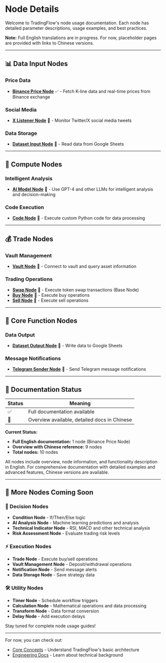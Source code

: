 # Node Details

Welcome to TradingFlow's node usage documentation. Each node has detailed parameter descriptions, usage examples, and best practices.

**Note:** Full English translations are in progress. For now, placeholder pages are provided with links to Chinese versions.

---

## 📊 Data Input Nodes

### Price Data
- **[Binance Price Node](binance-price-node.md)** ✅ - Fetch K-line data and real-time prices from Binance exchange

### Social Media
- **[X Listener Node](x-listener-node.md)** 🔄 - Monitor Twitter/X social media tweets

### Data Storage
- **[Dataset Input Node](dataset-input-node.md)** 🔄 - Read data from Google Sheets

---

## 🧠 Compute Nodes

### Intelligent Analysis
- **[AI Model Node](ai-model-node.md)** 🔄 - Use GPT-4 and other LLMs for intelligent analysis and decision-making

### Code Execution
- **[Code Node](code-node.md)** 🔄 - Execute custom Python code for data processing

---

## 💰 Trade Nodes

### Vault Management
- **[Vault Node](vault-node.md)** 🔄 - Connect to vault and query asset information

### Trading Operations
- **[Swap Node](swap-node.md)** 🔄 - Execute token swap transactions (Base Node)
- **[Buy Node](buy-node.md)** 🔄 - Execute buy operations
- **[Sell Node](sell-node.md)** 🔄 - Execute sell operations

---

## 🔧 Core Function Nodes

### Data Output
- **[Dataset Output Node](dataset-output-node.md)** 🔄 - Write data to Google Sheets

### Message Notifications
- **[Telegram Sender Node](telegram-sender-node.md)** 🔄 - Send Telegram message notifications

---

## 📖 Documentation Status

| Status | Meaning |
|--------|---------|
| ✅ | Full documentation available |
| 📝 | Overview available, detailed docs in Chinese |

**Current Status:**
- **Full English documentation:** 1 node (Binance Price Node)
- **Overview with Chinese reference:** 9 nodes
- **Total nodes:** 10 nodes

All nodes include overview, node information, and functionality description in English. For comprehensive documentation with detailed examples and advanced features, Chinese versions are available.

---

## 🚧 More Nodes Coming Soon

### 🤔 Decision Nodes
- **Condition Node** - If/Then/Else logic
- **AI Analysis Node** - Machine learning predictions and analysis
- **Technical Indicator Node** - RSI, MACD and other technical analysis
- **Risk Assessment Node** - Evaluate trading risk levels

### ⚡ Execution Nodes
- **Trade Node** - Execute buy/sell operations
- **Vault Management Node** - Deposit/withdrawal operations
- **Notification Node** - Send message alerts
- **Data Storage Node** - Save strategy data

### 🛠️ Utility Nodes
- **Timer Node** - Schedule workflow triggers
- **Calculation Node** - Mathematical operations and data processing
- **Transform Node** - Data format conversion
- **Delay Node** - Add execution delays

Stay tuned for complete node usage guides!

---

For now, you can check out:
- [Core Concepts](../core-concepts/on-chain-vaults.md) - Understand TradingFlow's basic architecture
- [Engineering Docs](../engineering-docs/development-background.md) - Learn about technical background
